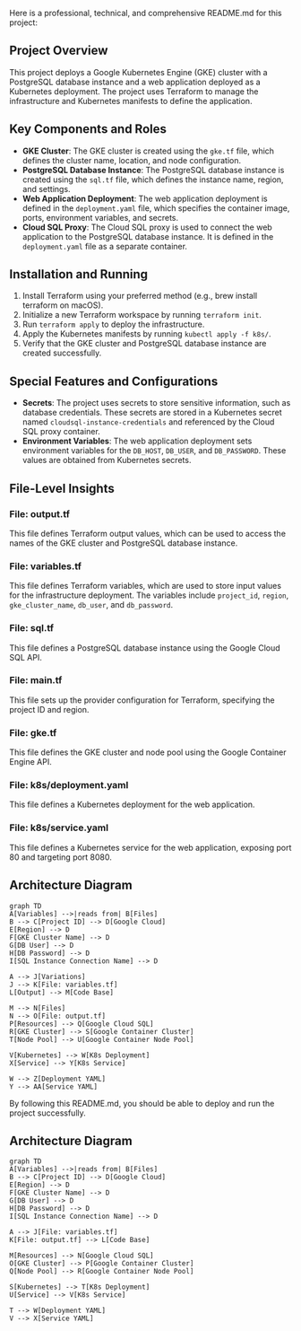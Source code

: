 Here is a professional, technical, and comprehensive README.md for this project:

**Project Overview**
-------------------

This project deploys a Google Kubernetes Engine (GKE) cluster with a PostgreSQL database instance and a web application deployed as a Kubernetes deployment. The project uses Terraform to manage the infrastructure and Kubernetes manifests to define the application.

**Key Components and Roles**
----------------------------

* **GKE Cluster**: The GKE cluster is created using the `gke.tf` file, which defines the cluster name, location, and node configuration.
* **PostgreSQL Database Instance**: The PostgreSQL database instance is created using the `sql.tf` file, which defines the instance name, region, and settings.
* **Web Application Deployment**: The web application deployment is defined in the `deployment.yaml` file, which specifies the container image, ports, environment variables, and secrets.
* **Cloud SQL Proxy**: The Cloud SQL proxy is used to connect the web application to the PostgreSQL database instance. It is defined in the `deployment.yaml` file as a separate container.

**Installation and Running**
----------------------------

1. Install Terraform using your preferred method (e.g., brew install terraform on macOS).
2. Initialize a new Terraform workspace by running `terraform init`.
3. Run `terraform apply` to deploy the infrastructure.
4. Apply the Kubernetes manifests by running `kubectl apply -f k8s/`.
5. Verify that the GKE cluster and PostgreSQL database instance are created successfully.

**Special Features and Configurations**
----------------------------------------

* **Secrets**: The project uses secrets to store sensitive information, such as database credentials. These secrets are stored in a Kubernetes secret named `cloudsql-instance-credentials` and referenced by the Cloud SQL proxy container.
* **Environment Variables**: The web application deployment sets environment variables for the `DB_HOST`, `DB_USER`, and `DB_PASSWORD`. These values are obtained from Kubernetes secrets.

**File-Level Insights**
------------------------

### File: output.tf

This file defines Terraform output values, which can be used to access the names of the GKE cluster and PostgreSQL database instance.

### File: variables.tf

This file defines Terraform variables, which are used to store input values for the infrastructure deployment. The variables include `project_id`, `region`, `gke_cluster_name`, `db_user`, and `db_password`.

### File: sql.tf

This file defines a PostgreSQL database instance using the Google Cloud SQL API.

### File: main.tf

This file sets up the provider configuration for Terraform, specifying the project ID and region.

### File: gke.tf

This file defines the GKE cluster and node pool using the Google Container Engine API.

### File: k8s/deployment.yaml

This file defines a Kubernetes deployment for the web application.

### File: k8s/service.yaml

This file defines a Kubernetes service for the web application, exposing port 80 and targeting port 8080.

**Architecture Diagram**
-------------------------

```mermaid
graph TD
A[Variables] -->|reads from| B[Files]
B --> C[Project ID] --> D[Google Cloud]
E[Region] --> D
F[GKE Cluster Name] --> D
G[DB User] --> D
H[DB Password] --> D
I[SQL Instance Connection Name] --> D

A --> J[Variations]
J --> K[File: variables.tf]
L[Output] --> M[Code Base]

M --> N[Files]
N --> O[File: output.tf]
P[Resources] --> Q[Google Cloud SQL]
R[GKE Cluster] --> S[Google Container Cluster]
T[Node Pool] --> U[Google Container Node Pool]

V[Kubernetes] --> W[K8s Deployment]
X[Service] --> Y[K8s Service]

W --> Z[Deployment YAML]
Y --> AA[Service YAML]
```

By following this README.md, you should be able to deploy and run the project successfully.

## Architecture Diagram

```mermaid
graph TD
A[Variables] -->|reads from| B[Files]
B --> C[Project ID] --> D[Google Cloud]
E[Region] --> D
F[GKE Cluster Name] --> D
G[DB User] --> D
H[DB Password] --> D
I[SQL Instance Connection Name] --> D

A --> J[File: variables.tf]
K[File: output.tf] --> L[Code Base]

M[Resources] --> N[Google Cloud SQL]
O[GKE Cluster] --> P[Google Container Cluster]
Q[Node Pool] --> R[Google Container Node Pool]

S[Kubernetes] --> T[K8s Deployment]
U[Service] --> V[K8s Service]

T --> W[Deployment YAML]
V --> X[Service YAML]
```